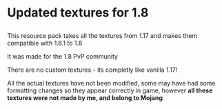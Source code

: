 <h1><p>Updated textures for 1.8</p></h1>
<p>This resource pack takes all the textures from 1.17 and makes them compatible with 1.6.1 to 1.8</p>
<p>It was made for the 1.8 PvP community</p>
<p>There are no custom textures - its completly like vanilla 1.17!
<p>All the actual textures have not been modified, some may have had some formatting changes so they appear correctly in game, however <b>all these textures were not made by me, and belong to Mojang</b</p>
